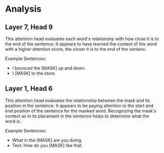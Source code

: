 # Analysis

## Layer 7, Head 9

This attention head evaluates each word's relationshp with how close it is to the end of the sentence. It appears to have learned the context of the word with a higher attention score, the closer it is to the end of the sentenc.

Example Sentences:

-   I bounced the [MASK] up and down.
-   I [MASK] to the store.

## Layer 1, Head 6

This attention head evaluates the relationship between the mask and its position in the sentence. It appears to be paying attention to the start and end position of the sentence for the masked word. Recognizing the mask's context as in its placement in the sentence helps to determine what the word is.

Example Sentences:

-   What in the [MASK] are you doing.
-   Text: How do you [MASK] like that.
